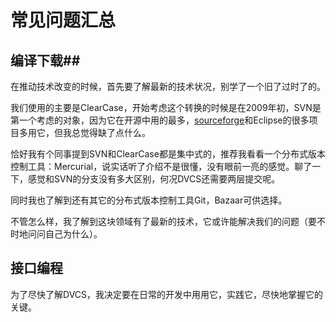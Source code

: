 # 常见问题汇总 #

## 编译下载##

在推动技术改变的时候，首先要了解最新的技术状况，别学了一个旧了过时了的。

我们使用的主要是ClearCase，开始考虑这个转换的时候是在2009年初，SVN是第一个考虑的对象，因为它在开源中用的最多，[sourceforge](http://sourceforge.net)和Eclipse的很多项目多用它，但我总觉得缺了点什么。

恰好我有个同事提到SVN和ClearCase都是集中式的，推荐我看看一个分布式版本控制工具：Mercurial，说实话听了介绍不是很懂，没有眼前一亮的感觉。聊了一下，感觉和SVN的分支没有多大区别，何况DVCS还需要两层提交呢。

同时我也了解到还有其它的分布式版本控制工具Git，Bazaar可供选择。

不管怎么样，我了解到这块领域有了最新的技术，它或许能解决我们的问题（要不时地问问自己为什么）。

## 接口编程 ##

为了尽快了解DVCS，我决定要在日常的开发中用用它，实践它，尽快地掌握它的关键。


